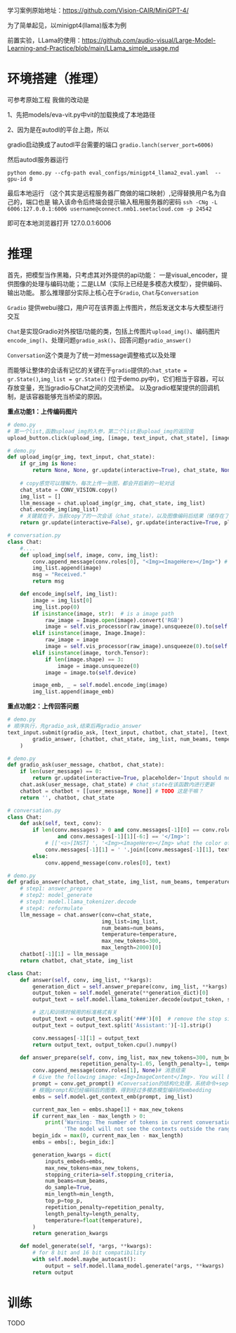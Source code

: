 学习案例原始地址：https://github.com/Vision-CAIR/MiniGPT-4/

为了简单起见，以minigpt4(llama)版本为例

前置实验，LLama的使用：https://github.com/audio-visual/Large-Model-Learning-and-Practice/blob/main/LLama_simple_usage.md

# 环境搭建（推理）
可参考原始工程
我做的改动是

1、先把models/eva-vit.py中vit的加载换成了本地路径

2、因为是在autodl的平台上跑，所以

gradio启动换成了autodl平台需要的端口 `gradio.lanch(server_port=6006)`

然后autodl服务器运行

`python demo.py --cfg-path eval_configs/minigpt4_llama2_eval.yaml  --gpu-id 0`

最后本地运行 （这个其实是远程服务器厂商做的端口映射）,记得替换用户名为自己的，端口也是
输入该命令后终端会提示输入租用服务器的密码
`ssh -CNg -L 6006:127.0.0.1:6006 username@connect.nmb1.seetacloud.com -p 24542`

即可在本地浏览器打开 127.0.0.1:6006

# 推理
首先，把模型当作黑箱，只考虑其对外提供的api功能： 一是visual_encoder，提供图像的处理与编码功能；二是LLM（实际上已经是多模态大模型），提供编码、输出功能。
那么推理部分实际上核心在于`Gradio`, `Chat`与`Conversation`

`Gradio` 提供webui接口，用户可在该界面上传图片，然后发送文本与大模型进行交互

`Chat`是实现Gradio对外按钮/功能的类，包括上传图片`upload_img()`、编码图片`encode_img()`、处理问题`gradio_ask()`、回答问题`gradio_answer()`

`Conversation`这个类是为了统一对message调整格式以及处理

而能够让整体的会话有记忆的关键在于`gradio`提供的`chat_state = gr.State()`,`img_list = gr.State()` (位于demo.py中)，它们相当于容器，可以存放变量，充当gradio与Chat之间的交流桥梁。
以及gradio框架提供的回调机制，是该容器能够充当桥梁的原因。

**重点功能1：上传编码图片**
```python
# demo.py
# 第一个list,函数upload_img的入参，第二个list是upload_img的返回值
upload_button.click(upload_img, [image, text_input, chat_state], [image, text_input, upload_button, chat_state, img_list])
```
    
```python
# demo.py
def upload_img(gr_img, text_input, chat_state):
    if gr_img is None:
        return None, None, gr.update(interactive=True), chat_state, None
  
    # copy感觉可以理解为，每次上传一张图，都会开启新的一轮对话
    chat_state = CONV_VISION.copy() 
    img_list = [] 
    llm_message = chat.upload_img(gr_img, chat_state, img_list)
    chat.encode_img(img_list)
    # 关键就在于，当前copy了的一次会话（chat_state），以及图像编码后结果（储存在了img_list）,会以参数返回的形式，被gradio中的`chat_state = gr.State()`,`img_list = gr.State()`接收，因此后续能继续针对该图片展开对话
    return gr.update(interactive=False), gr.update(interactive=True, placeholder='Type and press Enter'), gr.update(value="Start Chatting", interactive=False), chat_state, img_list
```

```python
# conversation.py
class Chat:
    #....
    def upload_img(self, image, conv, img_list):
        conv.append_message(conv.roles[0], "<Img><ImageHere></Img>") # [['<s>[INST] ', '<Img><ImageHere></Img>']]
        img_list.append(image) 
        msg = "Received."
        return msg

    def encode_img(self, img_list):
        image = img_list[0]
        img_list.pop(0)
        if isinstance(image, str):  # is a image path
            raw_image = Image.open(image).convert('RGB')
            image = self.vis_processor(raw_image).unsqueeze(0).to(self.device)
        elif isinstance(image, Image.Image):
            raw_image = image
            image = self.vis_processor(raw_image).unsqueeze(0).to(self.device)
        elif isinstance(image, torch.Tensor):
            if len(image.shape) == 3:
                image = image.unsqueeze(0)
            image = image.to(self.device)

        image_emb, _ = self.model.encode_img(image)
        img_list.append(image_emb)
```

**重点功能2：上传回答问题**
```python
# demo.py
# 顺序执行，先gradio_ask,结束后再gradio_answer
text_input.submit(gradio_ask, [text_input, chatbot, chat_state], [text_input, chatbot, chat_state]).then(
        gradio_answer, [chatbot, chat_state, img_list, num_beams, temperature], [chatbot, chat_state, img_list]
    )
```

```python
# demo.py
def gradio_ask(user_message, chatbot, chat_state):
    if len(user_message) == 0:
        return gr.update(interactive=True, placeholder='Input should not be empty!'), chatbot, chat_state
    chat.ask(user_message, chat_state) # chat_state在该函数内进行更新
    chatbot = chatbot + [[user_message, None]] # TODO 这是干嘛？
    return '', chatbot, chat_state
```

```python
# conversation.py
class Chat:
    def ask(self, text, conv):
        if len(conv.messages) > 0 and conv.messages[-1][0] == conv.roles[0] \
                and conv.messages[-1][1][-6:] == '</Img>': 
            # [['<s>[INST] ', '<Img><ImageHere></Img> what the color of the t-shirt in the picture?']]
            conv.messages[-1][1] = ' '.join([conv.messages[-1][1], text])
        else:
            conv.append_message(conv.roles[0], text)
```

```python
# demo.py
def gradio_answer(chatbot, chat_state, img_list, num_beams, temperature):
    # step1: answer_prepare
    # step2: model_generate
    # step3: model.llama_tokenizer.decode
    # step4: reformulate
    llm_message = chat.answer(conv=chat_state,
                              img_list=img_list,
                              num_beams=num_beams,
                              temperature=temperature,
                              max_new_tokens=300,
                              max_length=2000)[0]
    chatbot[-1][1] = llm_message
    return chatbot, chat_state, img_list
```

```python
class Chat:
    def answer(self, conv, img_list, **kargs):
        generation_dict = self.answer_prepare(conv, img_list, **kargs)
        output_token = self.model_generate(**generation_dict)[0]
        output_text = self.model.llama_tokenizer.decode(output_token, skip_special_tokens=True)

        # 这儿和训练时候用的标准格式有关
        output_text = output_text.split('###')[0]  # remove the stop sign '###'
        output_text = output_text.split('Assistant:')[-1].strip()

        conv.messages[-1][1] = output_text
        return output_text, output_token.cpu().numpy()

    def answer_prepare(self, conv, img_list, max_new_tokens=300, num_beams=1, min_length=1, top_p=0.9,
                       repetition_penalty=1.05, length_penalty=1, temperature=1.0, max_length=2000):
        conv.append_message(conv.roles[1], None)# 消息结束
        # Give the following image: <Img>ImageContent</Img>. You will be able to see the image once I provide it to you. Please answer my questions.<s>[INST] <Img><ImageHere></Img> what the color of the t-shirt in the picture? [/INST]
        prompt = conv.get_prompt() #Conversation的结构化处理，系统命令+sep+用户消息
        # 根据prompt和已经编码后的图像，得到经过多模态模型编码的embedding
        embs = self.model.get_context_emb(prompt, img_list)

        current_max_len = embs.shape[1] + max_new_tokens
        if current_max_len - max_length > 0:
            print('Warning: The number of tokens in current conversation exceeds the max length. '
                  'The model will not see the contexts outside the range.')
        begin_idx = max(0, current_max_len - max_length)
        embs = embs[:, begin_idx:]

        generation_kwargs = dict(
            inputs_embeds=embs,
            max_new_tokens=max_new_tokens,
            stopping_criteria=self.stopping_criteria,
            num_beams=num_beams,
            do_sample=True,
            min_length=min_length,
            top_p=top_p,
            repetition_penalty=repetition_penalty,
            length_penalty=length_penalty,
            temperature=float(temperature),
        )
        return generation_kwargs

    def model_generate(self, *args, **kwargs):
        # for 8 bit and 16 bit compatibility
        with self.model.maybe_autocast():
            output = self.model.llama_model.generate(*args, **kwargs)
        return output
```

# 训练
TODO
